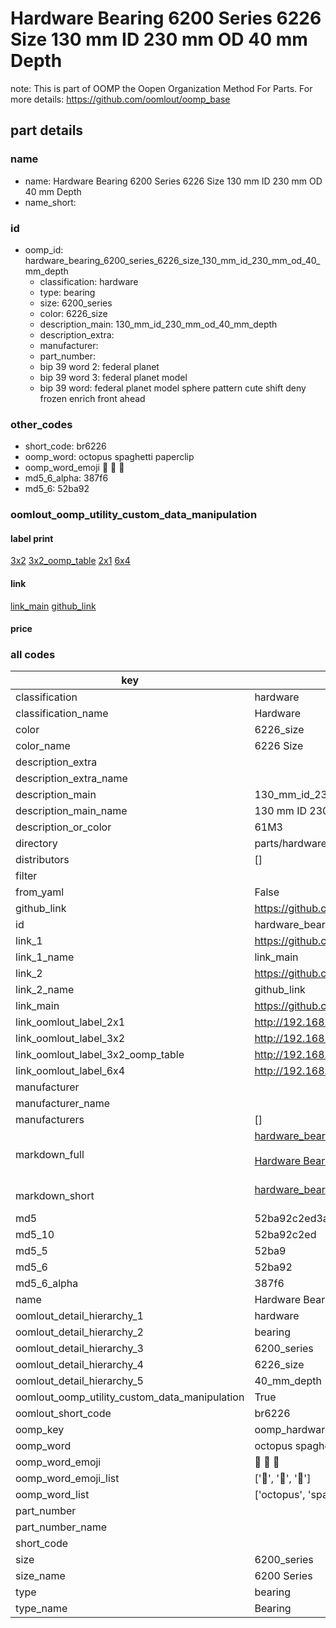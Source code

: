 # Hardware Bearing 6200 Series 6226 Size 130 mm ID 230 mm OD 40 mm Depth  

note: This is part of OOMP the Oopen Organization Method For Parts. For more details: https://github.com/oomlout/oomp_base

##  part details





### name
* name: Hardware Bearing 6200 Series 6226 Size 130 mm ID 230 mm OD 40 mm Depth
* name_short: 
### id
* oomp_id: hardware_bearing_6200_series_6226_size_130_mm_id_230_mm_od_40_mm_depth
  * classification: hardware
  * type: bearing
  * size: 6200_series
  * color: 6226_size
  * description_main: 130_mm_id_230_mm_od_40_mm_depth
  * description_extra: 
  * manufacturer: 
  * part_number: 
  * bip 39 word 2: federal planet
  * bip 39 word 3: federal planet model
  * bip 39 word: federal planet model sphere pattern cute shift deny frozen enrich front ahead

### other_codes
* short_code: br6226
* oomp_word: octopus spaghetti paperclip
* oomp_word_emoji :octopus: :spaghetti: :paperclip:
* md5_6_alpha: 387f6
* md5_6: 52ba92






### oomlout_oomp_utility_custom_data_manipulation
#### label print
[3x2](http://192.168.1.245:1112/?label=oomp%20387f6)
[3x2_oomp_table](http://192.168.1.107:1112/?label=oomp%20387f6)
[2x1](http://192.168.1.242:1112/?label=oomp%20387f6)
[6x4](http://192.168.1.55:1112/?label=oomp%20387f6)    

#### link

[link_main](https://github.com/oomlout/oomlout_oomp_current_version_messy/tree/main/parts/hardware_bearing_6200_series_6226_size_130_mm_id_230_mm_od_40_mm_depth) [github_link](https://github.com/oomlout/oomlout_oomp_part_src/tree/main/parts/hardware_bearing_6200_series_6226_size_130_mm_id_230_mm_od_40_mm_depth)                             

#### price







### all codes 
| key | value |  
| --- | --- |  
| classification | hardware |  
| classification_name | Hardware |  
| color | 6226_size |  
| color_name | 6226 Size |  
| description_extra |  |  
| description_extra_name |  |  
| description_main | 130_mm_id_230_mm_od_40_mm_depth |  
| description_main_name | 130 mm ID 230 mm OD 40 mm Depth |  
| description_or_color | 61M3 |  
| directory | parts/hardware_bearing_6200_series_6226_size_130_mm_id_230_mm_od_40_mm_depth |  
| distributors | [] |  
| filter |  |  
| from_yaml | False |  
| github_link | https://github.com/oomlout/oomlout_oomp_part_src/tree/main/parts/hardware_bearing_6200_series_6226_size_130_mm_id_230_mm_od_40_mm_depth |  
| id | hardware_bearing_6200_series_6226_size_130_mm_id_230_mm_od_40_mm_depth |  
| link_1 | https://github.com/oomlout/oomlout_oomp_current_version_messy/tree/main/parts/hardware_bearing_6200_series_6226_size_130_mm_id_230_mm_od_40_mm_depth |  
| link_1_name | link_main |  
| link_2 | https://github.com/oomlout/oomlout_oomp_part_src/tree/main/parts/hardware_bearing_6200_series_6226_size_130_mm_id_230_mm_od_40_mm_depth |  
| link_2_name | github_link |  
| link_main | https://github.com/oomlout/oomlout_oomp_current_version_messy/tree/main/parts/hardware_bearing_6200_series_6226_size_130_mm_id_230_mm_od_40_mm_depth |  
| link_oomlout_label_2x1 | http://192.168.1.242:1112/?label=oomp%20387f6 |  
| link_oomlout_label_3x2 | http://192.168.1.245:1112/?label=oomp%20387f6 |  
| link_oomlout_label_3x2_oomp_table | http://192.168.1.107:1112/?label=oomp%20387f6 |  
| link_oomlout_label_6x4 | http://192.168.1.55:1112/?label=oomp%20387f6 |  
| manufacturer |  |  
| manufacturer_name |  |  
| manufacturers | [] |  
| markdown_full | [hardware_bearing_6200_series_6226_size_130_mm_id_230_mm_od_40_mm_depth](https://github.com/oomlout/oomlout_oomp_current_version_messy/tree/main/parts/hardware_bearing_6200_series_6226_size_130_mm_id_230_mm_od_40_mm_depth)<br>[](https://github.com/oomlout/oomlout_oomp_current_version_messy/tree/main/parts/hardware_bearing_6200_series_6226_size_130_mm_id_230_mm_od_40_mm_depth)<br>[Hardware Bearing 6200 Series 6226 Size 130 Mm Id 230 Mm Od 40 Mm Depth](https://github.com/oomlout/oomlout_oomp_current_version_messy/tree/main/parts/hardware_bearing_6200_series_6226_size_130_mm_id_230_mm_od_40_mm_depth)<br><br> |  
| markdown_short | [hardware_bearing_6200_series_6226_size_130_mm_id_230_mm_od_40_mm_depth](https://github.com/oomlout/oomlout_oomp_current_version_messy/tree/main/parts/hardware_bearing_6200_series_6226_size_130_mm_id_230_mm_od_40_mm_depth)<br><br> |  
| md5 | 52ba92c2ed3ab8b8dad0ad171d297aa3 |  
| md5_10 | 52ba92c2ed |  
| md5_5 | 52ba9 |  
| md5_6 | 52ba92 |  
| md5_6_alpha | 387f6 |  
| name | Hardware Bearing 6200 Series 6226 Size 130 mm ID 230 mm OD 40 mm Depth |  
| oomlout_detail_hierarchy_1 | hardware |  
| oomlout_detail_hierarchy_2 | bearing |  
| oomlout_detail_hierarchy_3 | 6200_series |  
| oomlout_detail_hierarchy_4 | 6226_size |  
| oomlout_detail_hierarchy_5 | 40_mm_depth |  
| oomlout_oomp_utility_custom_data_manipulation | True |  
| oomlout_short_code | br6226 |  
| oomp_key | oomp_hardware_bearing_6200_series_6226_size_130_mm_id_230_mm_od_40_mm_depth |  
| oomp_word | octopus spaghetti paperclip |  
| oomp_word_emoji | :octopus: :spaghetti: :paperclip: |  
| oomp_word_emoji_list | [':octopus:', ':spaghetti:', ':paperclip:'] |  
| oomp_word_list | ['octopus', 'spaghetti', 'paperclip'] |  
| part_number |  |  
| part_number_name |  |  
| short_code |  |  
| size | 6200_series |  
| size_name | 6200 Series |  
| type | bearing |  
| type_name | Bearing |  
